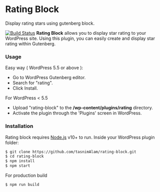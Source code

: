 # Rating Block

Display rating stars using gutenberg block.

[![Build Status](https://travis-ci.org/tasnimAlam/rating-block.svg?branch=master)](https://travis-ci.org/tasnimAlam/rating-block)
**Rating Block** allows you to display star rating to your WordPress site.
Using this plugin, you can easily create and display star rating within Gutenberg.

### Usage

Easy way ( WordPress 5.5 or above ):

- Go to WordPress Gutenberg editor.
- Search for "rating".
- Click Install.

For WordPress < 5.5

- Upload "rating-block" to the **/wp-content/plugins/rating** directory.
- Activate the plugin through the 'Plugins' screen in WordPress.

### Installation

Rating block requires [Node.js](https://nodejs.org/) v10+ to run.
Inside your WordPress plugin folder:

```sh
$ git clone https://github.com/tasnimAlam/rating-block.git
$ cd rating-block
$ npm install
$ npm start
```

For production build

```sh
$ npm run build
```
